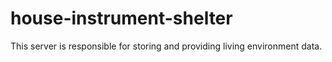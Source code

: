 # house-instrument-shelter
This server is responsible for storing and providing living environment data.
